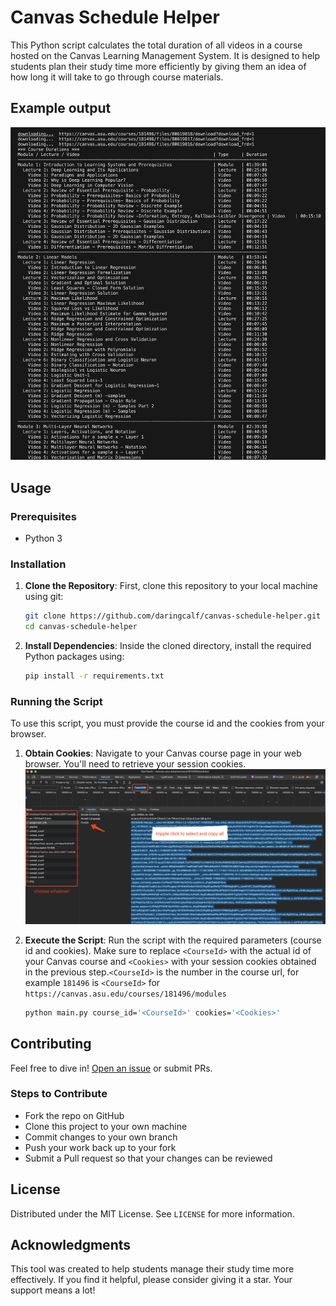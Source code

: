 # Canvas Schedule Helper

This Python script calculates the total duration of all videos in a course hosted on the Canvas Learning Management System. It is designed to help students plan their study time more efficiently by giving them an idea of how long it will take to go through course materials.

## Example output
![Example output](example-output.png)

## Usage

### Prerequisites 

- Python 3

### Installation

1. **Clone the Repository**: First, clone this repository to your local machine using git:

    ```bash
    git clone https://github.com/daringcalf/canvas-schedule-helper.git
    cd canvas-schedule-helper
    ```

2. **Install Dependencies**: Inside the cloned directory, install the required Python packages using:

    ```bash
    pip install -r requirements.txt
    ```

### Running the Script

To use this script, you must provide the course id and the cookies from your browser. 

1. **Obtain Cookies**: Navigate to your Canvas course page in your web browser. You'll need to retrieve your session cookies. 
![Chrome Cookies Guide](chrome-cookies.jpg)

2. **Execute the Script**: Run the script with the required parameters (course id and cookies). Make sure to replace `<CourseId>` with the actual id of your Canvas course and `<Cookies>` with your session cookies obtained in the previous step.`<CourseId>` is the number in the course url, for example `181496` is `<CourseId>` for `https://canvas.asu.edu/courses/181496/modules`

    ```bash
    python main.py course_id='<CourseId>' cookies='<Cookies>'
    ```

## Contributing

Feel free to dive in! [Open an issue](https://https://github.com/daringcalf/canvas-schedule-helper/issues/new) or submit PRs. 

### Steps to Contribute

- Fork the repo on GitHub
- Clone this project to your own machine
- Commit changes to your own branch
- Push your work back up to your fork
- Submit a Pull request so that your changes can be reviewed

## License 

Distributed under the MIT License. See `LICENSE` for more information.

## Acknowledgments

This tool was created to help students manage their study time more effectively. If you find it helpful, please consider giving it a star. Your support means a lot!
